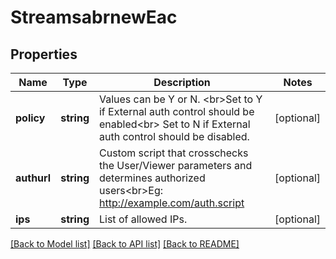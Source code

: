 # StreamsabrnewEac

## Properties
Name | Type | Description | Notes
------------ | ------------- | ------------- | -------------
**policy** | **string** | Values can be Y or N. &lt;br&gt;Set to Y if External auth control should be enabled&lt;br&gt; Set to N if  External auth control should be disabled. | [optional] 
**authurl** | **string** | Custom script that crosschecks the User/Viewer parameters and determines authorized users&lt;br&gt;Eg: http://example.com/auth.script | [optional] 
**ips** | **string** | List of allowed IPs. | [optional] 

[[Back to Model list]](../README.md#documentation-for-models) [[Back to API list]](../README.md#documentation-for-api-endpoints) [[Back to README]](../README.md)

